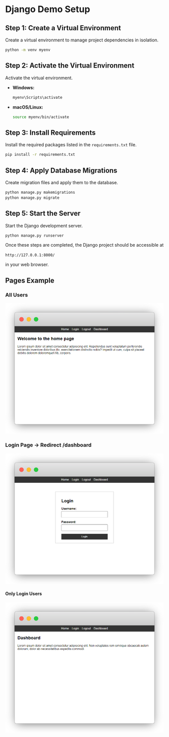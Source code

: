 # Django Demo Setup

## Step 1: Create a Virtual Environment

Create a virtual environment to manage project dependencies in isolation.

```bash
python -m venv myenv
```

## Step 2: Activate the Virtual Environment

Activate the virtual environment.

- **Windows:**

  ```bash
  myenv\Scripts\activate
  ```

- **macOS/Linux:**

  ```bash
  source myenv/bin/activate
  ```

## Step 3: Install Requirements

Install the required packages listed in the `requirements.txt` file.

```bash
pip install -r requirements.txt
```

## Step 4: Apply Database Migrations

Create migration files and apply them to the database.

```bash
python manage.py makemigrations
python manage.py migrate
```

## Step 5: Start the Server

Start the Django development server.

```bash
python manage.py runserver
```

Once these steps are completed, the Django project should be accessible at

`http://127.0.0.1:8000/`

in your web browser.

## Pages Example

### All Users

![Alt text](home.png "Home")

### Login Page -> Redirect /dashboard

![Alt text](login.png "Login")

#### Only Login Users

![Alt text](dashboard.png "Dashboard")
